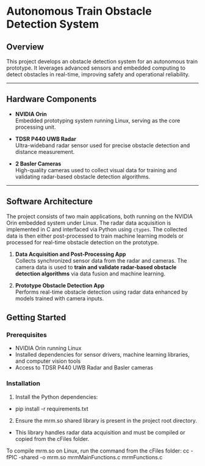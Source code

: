 # Autonomous Train Obstacle Detection System

## Overview

This project develops an obstacle detection system for an autonomous train prototype. It leverages advanced sensors and embedded computing to detect obstacles in real-time, improving safety and operational reliability.

---

## Hardware Components

- **NVIDIA Orin**  
  Embedded prototyping system running Linux, serving as the core processing unit.

- **TDSR P440 UWB Radar**  
  Ultra-wideband radar sensor used for precise obstacle detection and distance measurement.

- **2 Basler Cameras**  
  High-quality cameras used to collect visual data for training and validating radar-based obstacle detection algorithms.

---

## Software Architecture

The project consists of two main applications, both running on the NVIDIA Orin embedded system under Linux. The radar data acquisition is implemented in C and interfaced via Python using `ctypes`. The collected data is then either post-processed to train machine learning models or processed for real-time obstacle detection on the prototype.

1. **Data Acquisition and Post-Processing App**  
   Collects synchronized sensor data from the radar and cameras. The camera data is used to **train and validate radar-based obstacle detection algorithms** via data fusion and machine learning.

2. **Prototype Obstacle Detection App**  
   Performs real-time obstacle detection using radar data enhanced by models trained with camera inputs.


## Getting Started

### Prerequisites

- NVIDIA Orin running Linux
- Installed dependencies for sensor drivers, machine learning libraries, and computer vision tools
- Access to TDSR P440 UWB Radar and Basler cameras

### Installation
1. Install the Python dependencies: 
- pip install -r requirements.txt

2.  Ensure the mrm.so shared library is present in the project root directory.

- This library handles radar data acquisition and must be compiled or copied from the cFiles folder.

To compile mrm.so on Linux, run the command from the cFiles folder:
cc -fPIC -shared -o mrm.so mrmMainFunctions.c mrmFunctions.c


